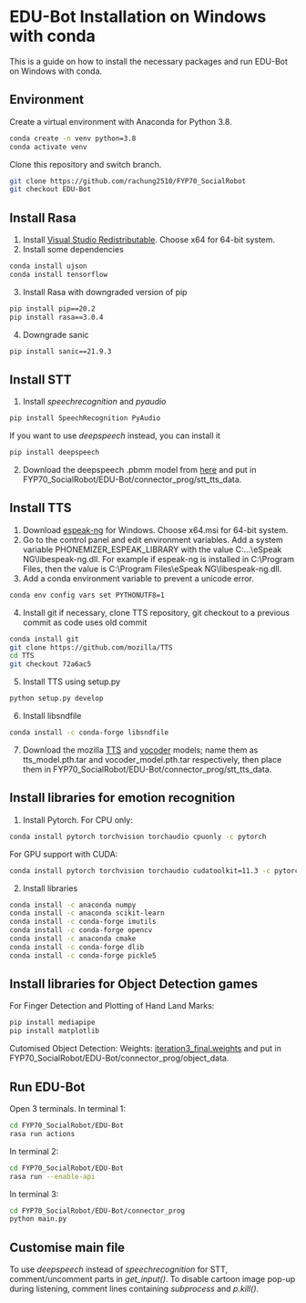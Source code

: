 # EDU-Bot Installation on Windows with conda

This is a guide on how to install the necessary packages and run EDU-Bot on Windows with conda.

## Environment
Create a virtual environment with Anaconda for Python 3.8.
```bash
conda create -n venv python=3.8
conda activate venv
```
Clone this repository and switch branch.
```bash
git clone https://github.com/rachung2510/FYP70_SocialRobot
git checkout EDU-Bot
```

## Install Rasa
1. Install [Visual Studio Redistributable](https://docs.microsoft.com/en-US/cpp/windows/latest-supported-vc-redist?view=msvc-170). Choose x64 for 64-bit system.
2. Install some dependencies
```bash
conda install ujson
conda install tensorflow
```
3. Install Rasa with downgraded version of pip
```bash
pip install pip==20.2
pip install rasa==3.0.4
```
4. Downgrade sanic
```bash
pip install sanic==21.9.3
```

## Install STT
1. Install _speechrecognition_ and _pyaudio_
```bash
pip install SpeechRecognition PyAudio
```
If you want to use _deepspeech_ instead, you can install it
```bash
pip install deepspeech
```
2. Download the deepspeech .pbmm model from [here](https://github.com/mozilla/DeepSpeech/releases/tag/v0.9.3) and
put in FYP70_SocialRobot/EDU-Bot/connector_prog/stt_tts_data.

## Install TTS
1. Download [espeak-ng](https://github.com/espeak-ng/espeak-ng/releases) for Windows. Choose x64.msi for 64-bit system.
2. Go to the control panel and edit environment variables. Add a system variable PHONEMIZER_ESPEAK_LIBRARY with the value
C:\...\eSpeak NG\libespeak-ng.dll. For example if espeak-ng is installed in C:\Program Files, then the value is 
C:\Program Files\eSpeak NG\libespeak-ng.dll.
3. Add a conda environment variable to prevent a unicode error.
```bash
conda env config vars set PYTHONUTF8=1
```
4. Install git if necessary, clone TTS repository, git checkout to a previous commit as code uses old commit
```bash
conda install git
git clone https://github.com/mozilla/TTS
cd TTS
git checkout 72a6ac5
```
5. Install TTS using setup.py
```bash
python setup.py develop
```
6. Install libsndfile
```bash
conda install -c conda-forge libsndfile
```
7. Download the mozilla [TTS](https://drive.google.com/file/d/1dntzjWFg7ufWaTaFy80nRz-Tu02xWZos/view?usp=sharing) and 
[vocoder](https://drive.google.com/file/d/1Ty5DZdOc0F7OTGj9oJThYbL5iVu_2G0K/view?usp=sharing) models;
name them as tts_model.pth.tar and vocoder_model.pth.tar respectively, then
place them in FYP70_SocialRobot/EDU-Bot/connector_prog/stt_tts_data.

## Install libraries for emotion recognition
1. Install Pytorch. For CPU only:
```bash
conda install pytorch torchvision torchaudio cpuonly -c pytorch
```
For GPU support with CUDA:
```bash
conda install pytorch torchvision torchaudio cudatoolkit=11.3 -c pytorch
```
2. Install libraries
```bash
conda install -c anaconda numpy
conda install -c anaconda scikit-learn
conda install -c conda-forge imutils
conda install -c conda-forge opencv
conda install -c anaconda cmake
conda install -c conda-forge dlib
conda install -c conda-forge pickle5
```

## Install libraries for Object Detection games
For Finger Detection and Plotting of Hand Land Marks:
```bash
pip install mediapipe
pip install matplotlib
```
Cutomised Object Detection:
Weights: [iteration3_final.weights](https://drive.google.com/file/d/1BQF_CJWqCWHoAAl4iFkeKmAzQBwGDYXy/view?usp=sharing) and put in FYP70_SocialRobot/EDU-Bot/connector_prog/object_data.

## Run EDU-Bot
Open 3 terminals. In terminal 1:
```bash
cd FYP70_SocialRobot/EDU-Bot
rasa run actions
```
In terminal 2:
```bash
cd FYP70_SocialRobot/EDU-Bot
rasa run --enable-api
```
In terminal 3:
```bash
cd FYP70_SocialRobot/EDU-Bot/connector_prog
python main.py
```

## Customise main file
To use _deepspeech_ instead of _speechrecognition_ for STT, comment/uncomment parts in _get_input()_.
To disable cartoon image pop-up during listening, comment lines containing _subprocess_ and _p.kill()_.
